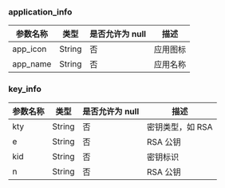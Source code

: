 ### application_info
| 参数名称 | 类型   | 是否允许为 null | 描述     |
| -------- | ------ | --------------- | -------- |
| app_icon | String | 否              | 应用图标 |
| app_name | String | 否              | 应用名称 |

### key_info
| 参数名称 | 类型   | 是否允许为 null | 描述             |
| -------- | ------ | -------------- | ---------------- |
| kty      | String | 否             | 密钥类型，如 RSA |
| e        | String | 否             | RSA 公钥         |
| kid      | String | 否             | 密钥标识         |
| n        | String | 否             | RSA 公钥         |


